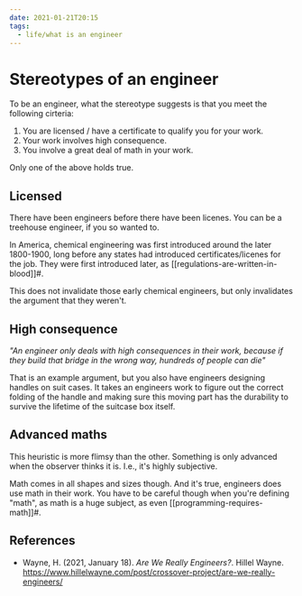 ```yaml
---
date: 2021-01-21T20:15
tags: 
  - life/what is an engineer
---
```


# Stereotypes of an engineer

To be an engineer, what the stereotype suggests is that you meet the following
cirteria:

1. You are licensed / have a certificate to qualify you for your work.
2. Your work involves high consequence.
3. You involve a great deal of math in your work.

Only one of the above holds true.

## Licensed

There have been engineers before there have been licenes. You can be a treehouse
engineer, if you so wanted to.

In America, chemical engineering was first introduced around the later 1800-1900,
long before any states had introduced certificates/licenes for the job. They
were first introduced later, as [[regulations-are-written-in-blood]]#.

This does not invalidate those early chemical engineers, but only invalidates
the argument that they weren't.

## High consequence

*"An engineer only deals with high consequences in their work, because if they
build that bridge in the wrong way, hundreds of people can die"*

That is an example argument, but you also have engineers designing handles on
suit cases. It takes an engineers work to figure out the correct folding of the
handle and making sure this moving part has the durability to survive the
lifetime of the suitcase box itself.

## Advanced maths

This heuristic is more flimsy than the other. Something is only advanced when
the observer thinks it is. I.e., it's highly subjective.

Math comes in all shapes and sizes though. And it's true, engineers does use
math in their work. You have to be careful though when you're defining "math",
as math is a huge subject, as even [[programming-requires-math]]#.

## References

- Wayne, H. (2021, January 18). *Are We Really Engineers?*. Hillel Wayne.
  <https://www.hillelwayne.com/post/crossover-project/are-we-really-engineers/>
